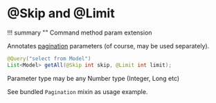 # @Skip and @Limit 

!!! summary ""
    Command method param extension

Annotates [pagination](http://www.orientechnologies.com/docs/last/orientdb.wiki/Pagination.html) parameters (of course, may be used separately). 

```java
@Query("select from Model")
List<Model> getAll(@Skip int skip, @Limit int limit);
```

Parameter type may be any Number type (Integer, Long etc)

See bundled `Pagination` mixin as usage example.
